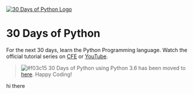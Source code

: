 [![30 Days of Python Logo](https://static.codingforentrepreneurs.com/media/projects/30-days-python-38/images/share/30_Days_of_Python_-_Share.jpg)](https://www.codingforentrepreneurs.com/projects/30-days-python-38)

# 30 Days of Python

For the next 30 days, learn the Python Programming language. Watch the official tutorial series on [CFE](https://www.codingforentrepreneurs.com/projects/30-days-python-38) or [YouTube](https://www.youtube.com/playlist?list=PLEsfXFp6DpzQjDBvhNy5YbaBx9j-ZsUe6).

> ![#f03c15](https://placehold.it/15/f03c15/000000?text=+) 30 Days of Python using Python 3.6 has been moved to [here](https://github.com/codingforentrepreneurs/30-Days-of-Python-3.6). Happy Coding!

hi there
